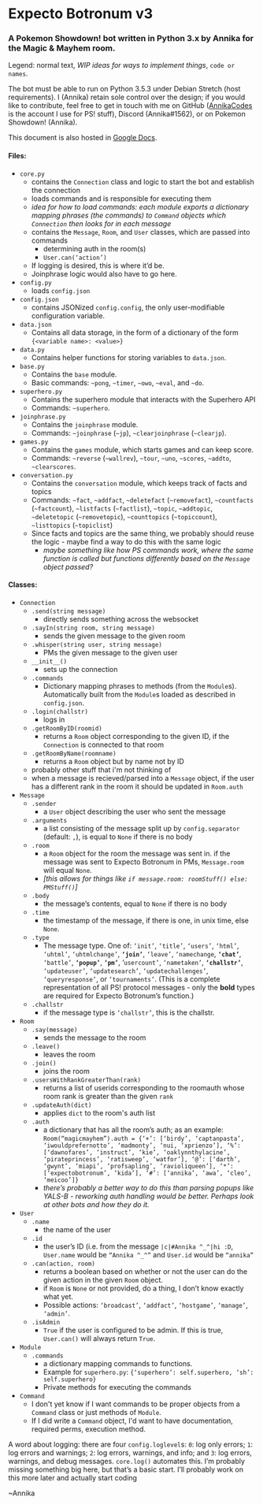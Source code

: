 # Expecto Botronum v3
### A Pokemon Showdown! bot written in Python 3.x by Annika for the Magic & Mayhem room.

Legend: normal text, *WIP ideas for ways to implement things*, `code or names`.

The bot must be able to run on Python 3.5.3 under Debian Stretch (host requirements). I (Annika) retain sole control over the design; if you would like to contribute, feel free to get in touch with me on GitHub ([AnnikaCodes](github.com/AnnikaCodes) is the account I use for PS! stuff), Discord (Annika#1562), or on Pokemon Showdown! (Annika).

This document is also hosted in [Google Docs](https://docs.google.com/document/d/1XWEAj5v1B0rz8uCc8g5iKsQgea4ymJ-VZNLSn8yjX4Q/edit).

#### Files:
- `core.py`
  - contains the `Connection` class and logic to start the bot and establish the connection
  - loads commands and is responsible for executing them
  - *idea for how to load commands: each module exports a dictionary mapping phrases (the commands) to `Command` objects which `Connection` then looks for in each message*
  - contains the `Message`, `Room`, and `User` classes, which are passed into commands
    - determining auth in the room(s)
    - `User.can(‘action’)`
  - If logging is desired, this is where it’d be.
  - Joinphrase logic would also have to go here.
- `config.py`
  - loads `config.json`
- `config.json`
  - contains JSONized `config.config`, the only user-modifiable configuration variable.
- `data.json`
  - Contains all data storage, in the form of a dictionary of the form `{<variable name>: <value>}`
- `data.py`
  - Contains helper functions for storing variables to `data.json`.
- `base.py`
  - Contains the `base` module.
  - Basic commands: `~pong`, `~timer`, `~owo`, `~eval`, and `~do`.
- `superhero.py`
  - Contains the superhero module that interacts with the Superhero API
  - Commands: `~superhero`.
- `joinphrase.py`
  - Contains the `joinphrase` module.
  - Commands: `~joinphrase` (`~jp`), `~clearjoinphrase` (`~clearjp`).
- `games.py`
  - Contains the `games` module, which starts games and can keep score.
  - Commands: `~reverse` (`~wallrev`), `~tour`, `~uno`, `~scores`, `~addto`, `~clearscores`.
- `conversation.py`
  - Contains the `conversation` module, which keeps track of facts and topics
  - Commands: `~fact`, `~addfact`, `~deletefact` (`~removefact`), `~countfacts` (`~factcount`), `~listfacts` (`~factlist`), `~topic`, `~addtopic`,` ~deletetopic` (`~removetopic`), `~counttopics` (`~topiccount`), `~listtopics` (`~topiclist`)
  - Since facts and topics are the same thing, we probably should reuse the logic - maybe find a way to do this with the same logic
    - *maybe something like how PS commands work, where the same function is called but functions differently based on the `Message` object passed?*

#### Classes:
- `Connection`
  - `.send(string message)`
    - directly sends something across the websocket
  - `.sayIn(string room, string message)`
    - sends the given message to the given room
  - `.whisper(string user, string message)`
    - PMs the given message to the given user
  - `__init__()`
    - sets up the connection
  - `.commands`
    - Dictionary mapping phrases to methods (from the `Module`s). Automatically built from the `Module`s loaded as described in `config.json`.
  - `.login(challstr)`
    - logs in
  - `.getRoomByID(roomid)`
    - returns a `Room` object corresponding to the given ID, if the `Connection` is connected to that room
  - `.getRoomByName(roomname)`
    - returns a `Room` object but by name not by ID
  - probably other stuff that i'm not thinking of
  - when a message is recieved/parsed into a `Message` object, if the user has a different rank in the room it should be updated in `Room.auth`
- `Message`
  - `.sender`
    - a `User` object describing the user who sent the message
  - `.arguments`
    - a list consisting of the message split up by `config.separator` (default: `,`), is equal to `None` if there is no body
  - `.room`
    - a `Room` object for the room the message was sent in. if the message was sent to Expecto Botronum in PMs, `Message.room` will equal `None`.
    - *[this allows for things like `if message.room: roomStuff() else: PMStuff()`]*
  - `.body`
    - the message’s contents, equal to `None` if there is no body
  - `.time`
    - the timestamp of the message, if there is one, in unix time, else `None`.
  - `.type`
    - The message type. One of: `‘init’`, `‘title’`, `‘users’`, `‘html’`, `‘uhtml’`, `‘uhtmlchange’`, **`‘join’`**, `‘leave’`, `‘namechange`, **`‘chat’`**, `‘battle’`, **`‘popup’`**, **`‘pm’`**, ‘`usercount’`, `‘nametaken’`, **`‘challstr’`**, `‘updateuser’`, `‘updatesearch’`, `‘updatechallenges’`, `‘queryresponse’`, or `‘tournaments’`. (This is a complete representation of all PS! protocol messages - only the **bold** types are required for Expecto Botronum’s function.)
  - `.challstr`
    - if the message type is `‘challstr’`, this is the challstr.
- `Room`
  - `.say(message)`
    - sends the message to the room
  - `.leave()`
    - leaves the room
  - `.join()`
    - joins the room
  - `.usersWithRankGreaterThan(rank)`
    - returns a list of userids corresponding to the roomauth whose room rank is greater than the given `rank`
  - `.updateAuth(dict)`
    - applies `dict` to the room's auth list
  - `.auth`
    - a dictionary that has all the room’s auth; as an example: ``Room(“magicmayhem”).auth = {‘+’: [‘birdy’, ‘captanpasta’, ‘iwouldprefernotto’, ‘madmonty’, ‘nui, ‘xprienzo’], ‘%’: [‘dawnofares’, ‘instruct’, ‘kie’, ‘oaklynnthylacine’, ‘pirateprincess’, ‘ratisweep’, ‘watfor’], ‘@’: [‘darth’, ‘gwynt’, ‘miapi’, ‘profsapling’, ‘ravioliqueen’], ‘*’: [‘expectobotronum’, ‘kida’], ‘#’: [‘annika’, ‘awa’, ‘cleo’, ‘meicoo’]}``
    - *there’s probably a better way to do this than parsing popups like YALS-B - reworking auth handling would be better. Perhaps look at other bots and how they do it.*
- `User`
  - `.name`
    - the name of the user
  - `.id`
    - the user’s ID (i.e. from the message `|c|#Annika ^_^|hi :D`, `User.name` would be `“Annika ^_^”` and `User.id` would be `“annika”`
  - `.can(action, room)`
    - returns a boolean based on whether or not the user can do the given action in the given `Room` object.
    - if ``Room`` is ``None`` or not provided, do a thing, I don’t know exactly what yet.
    - Possible actions: `‘broadcast’`, `‘addfact’`, `‘hostgame’`, `‘manage’`, `‘admin’`.
  - `.isAdmin`
    - `True` if the user is configured to be admin. If this is true, `User.can()` will always return `True`.
- `Module`
  - `.commands`
    - a dictionary mapping commands to functions.
    - Example for `superhero.py`: `{‘superhero’: self.superhero, ‘sh’: self.superhero}`
    - Private methods for executing the commands
- `Command`
  - I don't yet know if I want commands to be proper objects from a `Command` class or just methods of `Module`.
  - If I did write a `Command` object, I'd want to have documentation, required perms, execution method.

A word about logging: there are four `config.loglevel`s: `0`: log only errors; `1`: log errors and warnings; `2`: log errors, warnings, and info; and `3`: log errors, warnings, and debug messages. `core.log()` automates this.
I’m probably missing something big here, but that’s a basic start. I’ll probably work on this more later and actually start coding

~Annika
